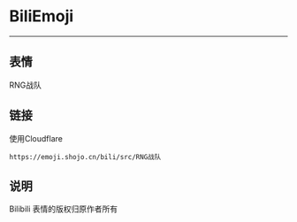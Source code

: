 # BiliEmoji
---
## 表情
RNG战队
## 链接
使用Cloudflare
```
https://emoji.shojo.cn/bili/src/RNG战队
```
## 说明
Bilibili 表情的版权归原作者所有
